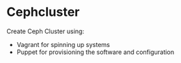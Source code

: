 # Cephcluster
Create Ceph Cluster using:
- Vagrant for spinning up systems
- Puppet for provisioning the software and configuration

